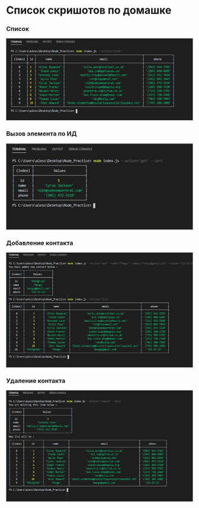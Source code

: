 # Список скришотов по домашке

### Список

![Screenshot](screenshots/list.png)

### Вызов элемента по ИД

![Screenshot](screenshots/GetByID.png)

### Добавление контакта

![Screenshot](screenshots/addContact.png)

### Удаление контакта

![Screenshot](screenshots/deleteItem.png)
